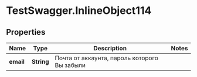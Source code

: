# TestSwagger.InlineObject114

## Properties

Name | Type | Description | Notes
------------ | ------------- | ------------- | -------------
**email** | **String** | Почта от аккаунта, пароль которого Вы забыли | 


